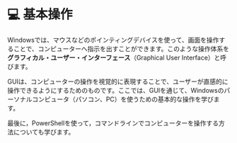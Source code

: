 # 💻 基本操作 


Windowsでは、マウスなどのポインティングデバイスを使って、画面を操作することで、コンピューターへ指示を出すことができます。このような操作体系を**グラフィカル・ユーザー・インターフェース**（Graphical User Interface）と呼びます。

GUIは、コンピューターの操作を視覚的に表現することで、ユーザーが直感的に操作できるようにするためのものです。ここでは、GUIを通じて、Windowsのパーソナルコンピュータ（パソコン、PC）を使うための基本的な操作を学びます。

最後に，PowerShellを使って，コマンドラインでコンピューターを操作する方法についても学びます。

